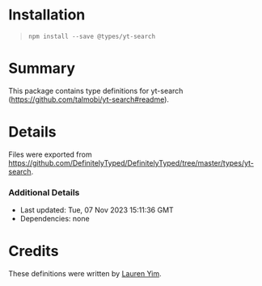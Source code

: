 # Installation
> `npm install --save @types/yt-search`

# Summary
This package contains type definitions for yt-search (https://github.com/talmobi/yt-search#readme).

# Details
Files were exported from https://github.com/DefinitelyTyped/DefinitelyTyped/tree/master/types/yt-search.

### Additional Details
 * Last updated: Tue, 07 Nov 2023 15:11:36 GMT
 * Dependencies: none

# Credits
These definitions were written by [Lauren Yim](https://github.com/cherryblossom000).
